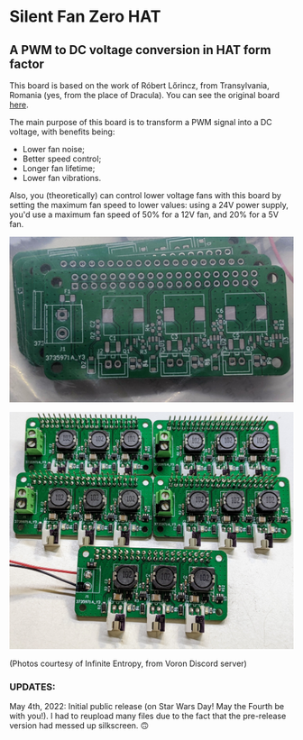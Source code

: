 # Silent Fan Zero HAT
## A PWM to DC voltage conversion in HAT form factor

This board is based on the work of Róbert Lőrincz, from Transylvania, Romania (yes, from the place of Dracula). You can see the original board [here](https://orbiterprojects.com/silent-fan-driver/).

The main purpose of this board is to transform a PWM signal into a DC voltage, with benefits being:
* Lower fan noise;
* Better speed control;
* Longer fan lifetime;
* Lower fan vibrations.

Also, you (theoretically) can control lower voltage fans with this board by setting the maximum fan speed to lower values: using a 24V power supply, you'd use a maximum fan speed of 50% for a 12V fan, and 20% for a 5V fan.

![](PCB_1.png)

![](PCB_2.jpg)

(Photos courtesy of Infinite Entropy, from Voron Discord server)

### UPDATES:

May 4th, 2022: Initial public release (on Star Wars Day! May the Fourth be with you!). I had to reupload many files due to the fact that the pre-release version had messed up silkscreen. 🙃
